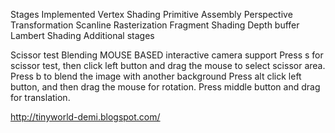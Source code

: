 
Stages Implemented
Vertex Shading
Primitive Assembly
Perspective Transformation
Scanline Rasterization
Fragment Shading
Depth buffer
Lambert Shading
Additional stages

Scissor test
Blending
MOUSE BASED interactive camera support
Press s for scissor test, then click left button and drag the mouse to select scissor area. 
Press b to blend the image with another background
Press alt click left button, and then drag the mouse for rotation. 
Press middle button and drag for translation. 


http://tinyworld-demi.blogspot.com/